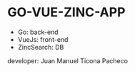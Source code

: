# GO-VUE-ZINC-APP

- Go: back-end
- VueJs: front-end
- ZincSearch: DB

developer: Juan Manuel Ticona Pacheco

